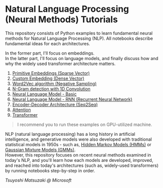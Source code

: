 # Natural Language Processing (Neural Methods) Tutorials

This repository consists of Python examples to learn fundamental neural methods for Natural Language Processing (NLP). All notebooks describe fundamental ideas for each architectures.

In the former part, I'll focus on embeddings.<br>
In the latter part, I'll focus on language models, and finally discuss how and why the widely used transformer architecture matters.

1. [Primitive Embeddings (Sparse Vector)](./01_sparse_vector.ipynb)
2. [Custom Embedding (Dense Vector)](./02_custom_embedding.ipynb)
3. [Word2Vec algorithm (Negative Sampling)](./03_word2vec.ipynb)
4. [N-Gram detection with 1D Convolution](./04_ngram_cnn.ipynb)
5. [Neural Language Model - Basic](./05_language_model_basic.ipynb)
6. [Neural Language Model - RNN (Recurrent Neural Network)](./06_language_model_rnn.ipynb)
7. [Encoder-Decoder Architecture (Seq2Seq)](./07_encoder_decoder.ipynb)
8. [Attention](./08_attention.ipynb)
9. [Transformer](./09_transformer.ipynb)

> I recommend you to run these examples on GPU-utilized machine.

NLP (natural language processing) has a long history in artificial intelligence, and generative models were also developed with traditional statistical models in 1950s - such as, [Hidden Markov Models (HMMs)](https://github.com/tsmatz/hmm-lds-em-algorithm) or [Gaussian Mixture Models (GMMs)](https://github.com/tsmatz/gmm).<br>
However, this repository focuses on recent neural methods examined in today's NLP, and you'll learn how each models are developed, improved, and reached into today's architectures (such as, widely-used transformers) by running notebooks step-by-step in order.

*Tsuyoshi Matsuzaki @ Microsoft*

